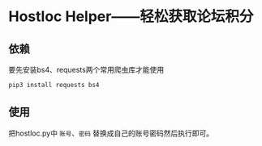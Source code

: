 # Hostloc Helper——轻松获取论坛积分

## 依赖
要先安装bs4、requests两个常用爬虫库才能使用
```python
pip3 install requests bs4
```

## 使用
把hostloc.py中 `账号`、`密码` 替换成自己的账号密码然后执行即可。

